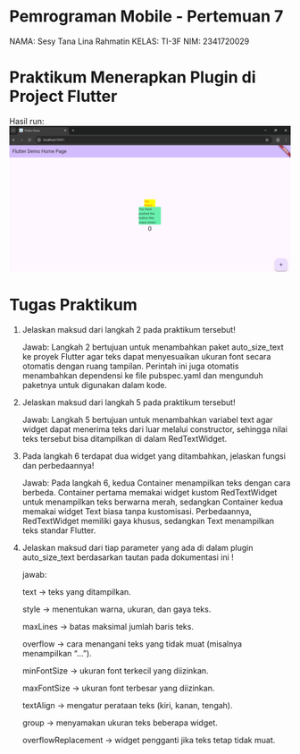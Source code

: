 # Pemrograman Mobile - Pertemuan 7

NAMA: Sesy Tana Lina Rahmatin
KELAS: TI-3F
NIM: 2341720029

# Praktikum Menerapkan Plugin di Project Flutter

Hasil run:
<img src="img/img1.png" alt="No2"/>

# Tugas Praktikum

1. Jelaskan maksud dari langkah 2 pada praktikum tersebut!
   
   Jawab: Langkah 2 bertujuan untuk menambahkan paket auto_size_text ke proyek Flutter agar teks dapat menyesuaikan ukuran font secara otomatis dengan ruang tampilan. Perintah ini juga otomatis menambahkan dependensi ke file pubspec.yaml dan mengunduh paketnya untuk digunakan dalam kode.
2. Jelaskan maksud dari langkah 5 pada praktikum tersebut!
   
   Jawab: Langkah 5 bertujuan untuk menambahkan variabel text agar widget dapat menerima teks dari luar melalui constructor, sehingga nilai teks tersebut bisa ditampilkan di dalam RedTextWidget.
3. Pada langkah 6 terdapat dua widget yang ditambahkan, jelaskan fungsi dan perbedaannya!
   
   Jawab: Pada langkah 6, kedua Container menampilkan teks dengan cara berbeda. Container pertama memakai widget kustom RedTextWidget untuk menampilkan teks berwarna merah, sedangkan Container kedua memakai widget Text biasa tanpa kustomisasi. Perbedaannya, RedTextWidget memiliki gaya khusus, sedangkan Text menampilkan teks standar Flutter.
4. Jelaskan maksud dari tiap parameter yang ada di dalam plugin auto_size_text berdasarkan tautan pada dokumentasi ini !
   
   jawab:
   <p> text → teks yang ditampilkan.
   <p> style → menentukan warna, ukuran, dan gaya teks.
   <p> maxLines → batas maksimal jumlah baris teks.
   <p> overflow → cara menangani teks yang tidak muat (misalnya menampilkan “…”).
   <p> minFontSize → ukuran font terkecil yang diizinkan.
   <p> maxFontSize → ukuran font terbesar yang diizinkan.
   <p> textAlign → mengatur perataan teks (kiri, kanan, tengah).
   <p> group → menyamakan ukuran teks beberapa widget.
   <p> overflowReplacement → widget pengganti jika teks tetap tidak muat.